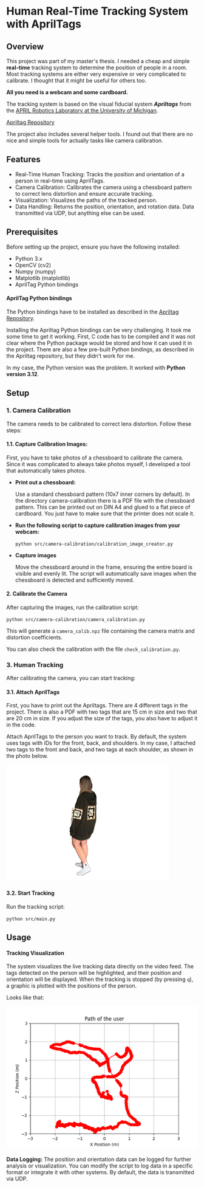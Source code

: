 # Human Real-Time Tracking System with AprilTags


## Overview

This project was part of my master's thesis.
I needed a cheap and simple **real-time** tracking system to determine the position of people in a room.
Most tracking systems are either very expensive or very complicated to calibrate.
I thought that it might be useful for others too.

**All you need is a webcam and some cardboard.**

The tracking system is based on the visual fiducial system **_Apriltags_** from the [APRIL Robotics Laboratory at the University of Michigan](https://april.eecs.umich.edu/software/apriltag).


[Apriltag Repository](https://github.com/AprilRobotics/apriltag)


The project also includes several helper tools. I found out that there are no nice and simple tools for actually tasks like camera calibration.

## Features

- Real-Time Human Tracking: Tracks the position and orientation of a person in real-time using AprilTags.
- Camera Calibration: Calibrates the camera using a chessboard pattern to correct lens distortion and ensure accurate tracking.
- Visualization: Visualizes the paths of the tracked person.
- Data Handling: Returns the position, orientation, and rotation data. Data transmitted via UDP, but anything else can be used.

## Prerequisites

Before setting up the project, ensure you have the following installed:

- Python 3.x
- OpenCV (cv2)
- Numpy (numpy)
- Matplotlib (matplotlib)
- AprilTag Python bindings

#### AprilTag Python bindings

The Python bindings have to be installed as described in the [Apriltag Repository](https://github.com/AprilRobotics/apriltag).

Installing the Apriltag Python bindings can be very challenging. 
It took me some time to get it working.
First, C code has to be compiled and it was not clear where the Python package would be stored and how it can used it in the project. 
There are also a few pre-built Python bindings, as described in the Apriltag repository, but they didn't work for me.

In my case, the Python version was the problem. It worked with **Python version 3.12**.

## Setup

### 1. Camera Calibration

The camera needs to be calibrated to correct lens distortion. Follow these steps:

#### 1.1. Capture Calibration Images:

First, you have to take photos of a chessboard to calibrate the camera.
Since it was complicated to always take photos myself, I developed a tool that automatically takes photos.

- **Print out a chessboard:**

    Use a standard chessboard pattern (10x7 inner corners by default).
In the directory camera-calibration there is a PDF file with the chessboard pattern. 
This can be printed out on DIN A4 and glued to a flat piece of cardboard.
You just have to make sure that the printer does not scale it.


- **Run the following script to capture calibration images from your webcam:**

    `python src/camera-calibration/calibration_image_creator.py`


- **Capture images**

  Move the chessboard around in the frame, ensuring the entire board is visible and evenly lit.
The script will automatically save images when the chessboard is detected and sufficiently moved.

#### 2. Calibrate the Camera

After capturing the images, run the calibration script:

`python src/camera-calibration/camera_calibration.py`

This will generate a `camera_calib.npz` file containing the camera matrix and distortion coefficients.

You can also check the calibration with the file `check_calibration.py`.

### 3. Human Tracking

After calibrating the camera, you can start tracking:

#### 3.1. Attach AprilTags

First, you have to print out the Apriltags. There are 4 different tags in the project. There is also a PDF with two tags that are 15 cm in size and two that are 20 cm in size. If you adjust the size of the tags, you also have to adjust it in the code.

Attach AprilTags to the person you want to track. By default, the system uses tags with IDs for the front, back, and shoulders.
In my case, I attached two tags to the front and back, and two tags at each shoulder, as shown in the photo below.

![Tags](src/assets/foto-tags.png)


#### 3.2. Start Tracking

Run the tracking script:

`python src/main.py`


## Usage

#### Tracking Visualization

The system visualizes the live tracking data directly on the video feed. The tags detected on the person will be highlighted, and their position and orientation will be displayed.
When the tracking is stopped (by pressing `q`), a graphic is plotted with the positions of the person.

Looks like that:


![Plot](src/assets/path_plot.png)


**Data Logging:**
The position and orientation data can be logged for further analysis or visualization. You can modify the script to log data in a specific format or integrate it with other systems.
By default, the data is transmitted via UDP.